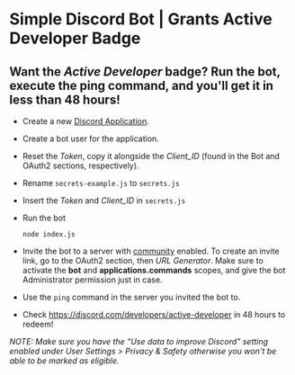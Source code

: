 # Simple Discord Bot | Grants Active Developer Badge
## Want the *Active Developer* badge? Run the bot, execute the ping command, and you'll get it in less than 48 hours!

* Create a new [Discord Application](https://discord.com/developers/applications).
* Create a bot user for the application.
* Reset the *Token*, copy it alongside the *Client_ID* (found in the Bot and OAuth2 sections, respectively).
* Rename `secrets-example.js` to `secrets.js`
* Insert the *Token* and *Client_ID* in `secrets.js`
* Run the bot

    ```
    node index.js
    ```
* Invite the bot to a server with [community](https://support.discord.com/hc/en-us/articles/360047132851-Enabling-Your-Community-Server) enabled. To create an invite link, go to the OAuth2 section, then *URL Generator*. Make sure to activate the **bot** and **applications.commands** scopes, and give the bot Administrator permission just in case.
* Use the `ping` command in the server you invited the bot to.
* Check https://discord.com/developers/active-developer in 48 hours to redeem!

*NOTE: Make sure you have the “Use data to improve Discord” setting enabled under User Settings > Privacy & Safety otherwise you won't be able to be marked as eligible.*
